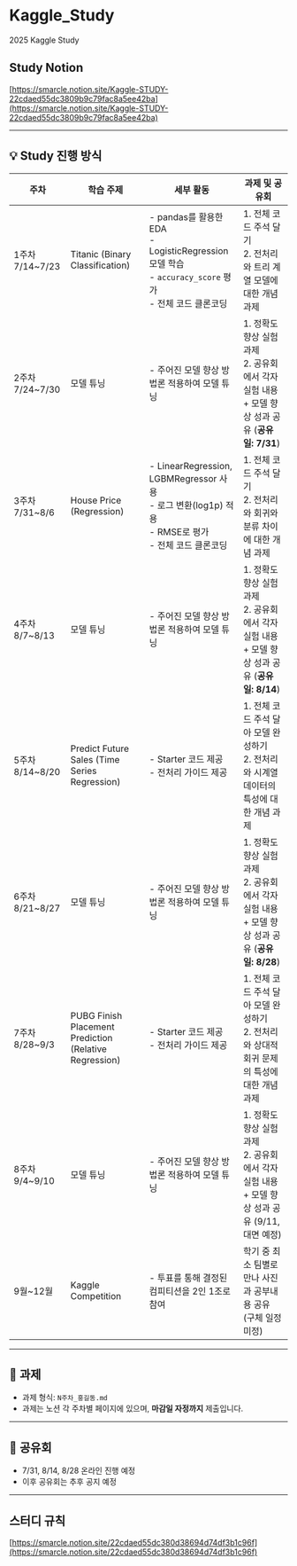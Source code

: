 # Kaggle_Study
2025 Kaggle Study

## Study Notion
[https://smarcle.notion.site/Kaggle-STUDY-22cdaed55dc3809b9c79fac8a5ee42ba](https://smarcle.notion.site/Kaggle-STUDY-22cdaed55dc3809b9c79fac8a5ee42ba)

---

## 💡 Study 진행 방식

| 주차        | 학습 주제                                | 세부 활동                                                                 | 과제 및 공유회                                                                 |
|-------------|-------------------------------------------|--------------------------------------------------------------------------|--------------------------------------------------------------------------------|
| 1주차 7/14~7/23   | Titanic (Binary Classification) | - pandas를 활용한 EDA<br>- LogisticRegression 모델 학습<br>- `accuracy_score` 평가<br>- 전체 코드 클론코딩 | 1. 전체 코드 주석 달기<br>2. 전처리와 트리 계열 모델에 대한 개념 과제           |
| 2주차 7/24~7/30   | 모델 튜닝                         | - 주어진 모델 향상 방법론 적용하여 모델 튜닝                            | 1. 정확도 향상 실험 과제<br>2. 공유회에서 각자 실험 내용 + 모델 향상 성과 공유 (**공유일: 7/31**) |
| 3주차 7/31~8/6    | House Price (Regression)                 | - LinearRegression, LGBMRegressor 사용<br>- 로그 변환(log1p) 적용<br>- RMSE로 평가<br>- 전체 코드 클론코딩 | 1. 전체 코드 주석 달기<br>2. 전처리와 회귀와 분류 차이에 대한 개념 과제          |
| 4주차 8/7~8/13    |모델 튜닝                         | - 주어진 모델 향상 방법론 적용하여 모델 튜닝                            | 1. 정확도 향상 실험 과제<br>2. 공유회에서 각자 실험 내용 + 모델 향상 성과 공유 (**공유일: 8/14**) |
| 5주차 8/14~8/20   | Predict Future Sales (Time Series Regression) | - Starter 코드 제공<br>- 전처리 가이드 제공                              | 1. 전체 코드 주석 달아 모델 완성하기<br>2. 전처리와 시계열 데이터의 특성에 대한 개념 과제 |
| 6주차 8/21~8/27   | 모델 튜닝                         | - 주어진 모델 향상 방법론 적용하여 모델 튜닝                            | 1. 정확도 향상 실험 과제<br>2. 공유회에서 각자 실험 내용 + 모델 향상 성과 공유 (**공유일: 8/28**) |
| 7주차 8/28~9/3    | PUBG Finish Placement Prediction (Relative Regression) | - Starter 코드 제공<br>- 전처리 가이드 제공                              | 1. 전체 코드 주석 달아 모델 완성하기<br>2. 전처리와 상대적 회귀 문제의 특성에 대한 개념 과제 |
| 8주차 9/4~9/10    | 모델 튜닝                         | - 주어진 모델 향상 방법론 적용하여 모델 튜닝                            | 1. 정확도 향상 실험 과제<br>2. 공유회에서 각자 실험 내용 + 모델 향상 성과 공유 (9/11, 대면 예정) |
| 9월~12월    | Kaggle Competition                        | - 투표를 통해 결정된 컴피티션을 2인 1조로 참여                           | 학기 중 최소 팀별로 만나 사진과 공부내용 공유 (구체 일정 미정)              |

---

## 📝 과제
- 과제 형식: `N주차_홍길동.md`
- 과제는 노션 각 주차별 페이지에 있으며, **마감일 자정까지** 제출입니다.

---

## 📢 공유회
- 7/31, 8/14, 8/28 온라인 진행 예정  
- 이후 공유회는 추후 공지 예정

---

## 스터디 규칙
[https://smarcle.notion.site/22cdaed55dc380d38694d74df3b1c96f](https://smarcle.notion.site/22cdaed55dc380d38694d74df3b1c96f)
